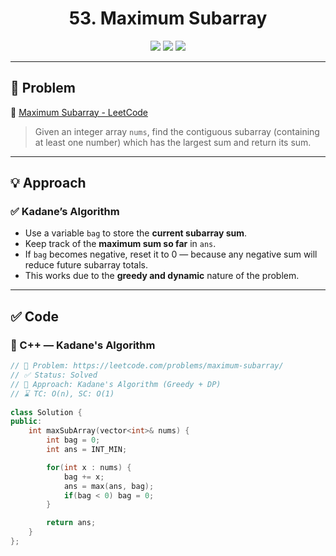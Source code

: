 <h1 align="center">53. Maximum Subarray</h1>

<p align="center">
  <img src="https://img.shields.io/badge/Difficulty-Easy-brightgreen?style=for-the-badge" />
  <img src="https://img.shields.io/badge/Status-Solved-success?style=for-the-badge" />
  <img src="https://img.shields.io/badge/Language-C++-blue?style=for-the-badge" />
</p>

---

## 📘 Problem

🔗 [Maximum Subarray - LeetCode](https://leetcode.com/problems/maximum-subarray/)  
> Given an integer array `nums`, find the contiguous subarray (containing at least one number) which has the largest sum and return its sum.

---

## 💡 Approach

### ✅ Kadane’s Algorithm
- Use a variable `bag` to store the **current subarray sum**.
- Keep track of the **maximum sum so far** in `ans`.
- If `bag` becomes negative, reset it to 0 — because any negative sum will reduce future subarray totals.
- This works due to the **greedy and dynamic** nature of the problem.

---

## ✅ Code

### 🔹 C++ — Kadane's Algorithm

```cpp
// 📌 Problem: https://leetcode.com/problems/maximum-subarray/
// ✅ Status: Solved
// 🧠 Approach: Kadane's Algorithm (Greedy + DP)
// ⌛ TC: O(n), SC: O(1)
 
class Solution {
public:
    int maxSubArray(vector<int>& nums) {
        int bag = 0;
        int ans = INT_MIN;

        for(int x : nums) {
            bag += x;
            ans = max(ans, bag);
            if(bag < 0) bag = 0;
        }

        return ans; 
    }
};
